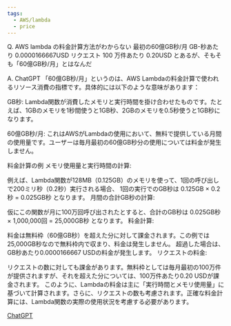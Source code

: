 ```yaml
---
tags:
  - AWS/lambda
  - price
---
```

Q. AWS lambda の料金計算方法がわからない
最初の60億GB秒/月	GB-秒あたり 0.0000166667USD	リクエスト 100 万件あたり 0.20USD
とあるが、そもそも「60億GB秒/月」とはなんだ

A. ChatGPT
「60億GB秒/月」というのは、AWS Lambdaの料金計算で使われるリソース消費の指標です。具体的には以下のような意味があります：

GB秒: Lambda関数が消費したメモリと実行時間を掛け合わせたものです。たとえば、1GBのメモリを1秒間使うと1GB秒、2GBのメモリを0.5秒使うと1GB秒になります。

60億GB秒/月: これはAWSがLambdaの使用において、無料で提供している月間の使用量です。ユーザーは毎月最初の60億GB秒分の使用については料金が発生しません。

料金計算の例
メモリ使用量と実行時間の計算:

例えば、Lambda関数が128MB（0.125GB）のメモリを使って、1回の呼び出しで200ミリ秒（0.2秒）実行される場合、
1回の実行でのGB秒は 0.125GB × 0.2秒 = 0.025GB秒 となります。
月間の合計GB秒の計算:

仮にこの関数が月に100万回呼び出されたとすると、合計のGB秒は 0.025GB秒 × 1,000,000回 = 25,000GB秒 となります。
料金計算:

料金は無料枠（60億GB秒）を超えた分に対して課金されます。この例では25,000GB秒なので無料枠内で収まり、料金は発生しません。
超過した場合は、GB秒あたり0.0000166667 USDの料金が発生します。
リクエストの料金:

リクエストの数に対しても課金があります。無料枠としては毎月最初の100万件が提供されますが、それを超えた分については、100万件あたり0.20 USDが課金されます。
このように、Lambdaの料金は主に「実行時間とメモリ使用量」に基づいて計算されます。さらに、リクエストの数も考慮されます。正確な料金計算には、Lambda関数の実際の使用状況を考慮する必要があります。

[ChatGPT](https://chatgpt.com/share/23bb1570-eb0e-4baa-8306-516bc961dcb3)